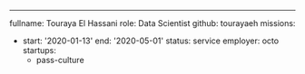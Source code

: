 ---
fullname: Touraya El Hassani
role: Data Scientist
github: tourayaeh
missions: 
  - start: '2020-01-13'
    end: '2020-05-01'
    status: service
    employer: octo
startups:
    - pass-culture
